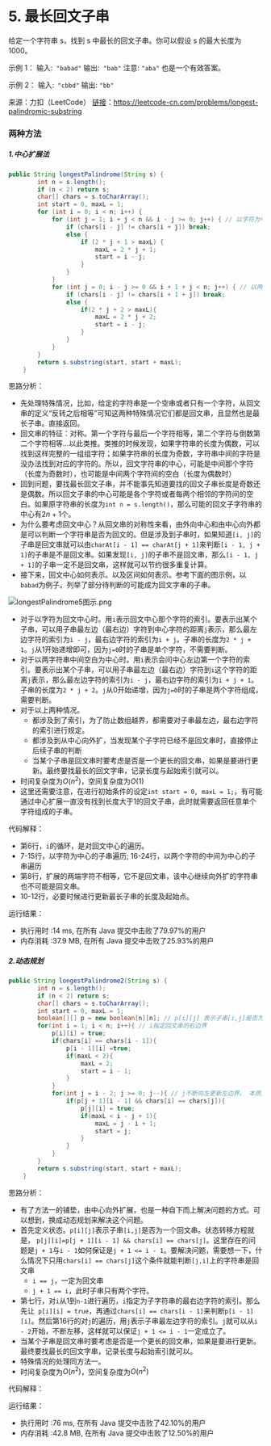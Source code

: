 # 5. 最长回文子串
给定一个字符串 s，找到 s 中最长的回文子串。你可以假设 s 的最大长度为 1000。

示例 1：
输入:` "babad"`
输出:` "bab"`
注意: `"aba"` 也是一个有效答案。

示例 2：
输入:` "cbbd"`
输出: `"bb"`

来源：力扣（LeetCode）
[链接](https://leetcode-cn.com/problems/longest-palindromic-substring)：https://leetcode-cn.com/problems/longest-palindromic-substring

### 两种方法

##### 1.中心扩展法

```java
public String longestPalindrome(String s) {
        int n = s.length();
        if (n < 2) return s;
        char[] chars = s.toCharArray();
        int start = 0, maxL = 1;
        for (int i = 0; i < n; i++) {
            for (int j = 1; i + j < n && i - j >= 0; j++) { // 以字符为中心
                if (chars[i - j] != chars[i + j]) break;
                else {
                    if (2 * j + 1 > maxL) {
                        maxL = 2 * j + 1;
                        start = i - j;
                    }
                }
            }
            for (int j = 0; i - j >= 0 && i + 1 + j < n; j++) { // 以两个字符的中间为中心
                if (chars[i - j] != chars[i + 1 + j]) break;
                else {
                    if(2 * j + 2 > maxL){
                        maxL = 2 * j + 2;
                        start = i - j;
                    }
                }
            }
        }
        return s.substring(start, start + maxL);
    }
```

思路分析：

* 先处理特殊情况，比如，给定的字符串是一个空串或者只有一个字符，从回文串的定义“反转之后相等”可知这两种特殊情况它们都是回文串，且显然也是最长子串。直接返回。
* 回文串的特征：对称。第一个字符与最后一个字符相等，第二个字符与倒数第二个字符相等...以此类推。类推的时候发现，如果字符串的长度为偶数，可以找到这样完整的一组组字符；如果字符串的长度为奇数，字符串中间的字符是没办法找到对应的字符的。所以，回文字符串的中心，可能是中间那个字符（长度为奇数时），也可能是中间两个字符间的空白（长度为偶数时）
* 回到问题，要找最长回文子串，并不能事先知道要找的回文子串长度是奇数还是偶数。所以回文子串的中心可能是各个字符或者每两个相邻的字符间的空白。如果原字符串的长度为`int n = s.length()`，那么可能的回文子字符串的中心有$2n+1$个。
* 为什么要考虑回文中心？从回文串的对称性来看，由外向中心和由中心向外都是可以判断一个字符串是否为回文的。但是涉及到子串时，如果知道`[i, j]`的子串是回文串就可以由`charAt[i - 1] == charAt[j + 1]`来判断`[i - 1, j + 1]`的子串是不是回文串。如果发现`[i, j]`的子串不是回文串，那么`[i - 1, j + 1]`的子串一定不是回文串，这样就可以节约很多重复计算。
* 接下来，回文中心如何表示。以及区间如何表示。参考下面的图示例，以`babad`为例子。列举了部分待判断的可能成为回文字串的子串。

![longestPalindrome5图示.png](https://github.com/ustcyyw/yyw_algorithm/blob/master/medium/String/longestPalindrome5%E5%9B%BE%E7%A4%BA.png?raw=true)

* 对于以字符为回文中心时。用`i`表示回文中心那个字符的索引。要表示出某个子串，可以用子串最左边（最右边）字符到中心字符的距离`j`表示，那么最左边字符的索引为`i - j`，最右边字符的索引为`i + j`。子串的长度为`2 * j + 1`。`j`从1开始递增即可，因为`j=0`时的子串是单个字符，不需要判断。
* 对于以两字符串中间空白为中心时。用`i`表示会问中心左边第一个字符的索引。要表示出某个子串，可以用子串最左边（最右边）字符到`i`这个字符的距离`j`表示，那么最左边字符的索引为`i - j`，最右边字符的索引为`i + j + 1`。子串的长度为`2 * j + 2`。`j`从0开始递增，因为`j=0`时的子串是两个字符组成，需要判断。
* 对于以上两种情况。
    * 都涉及到了索引，为了防止数组越界，都需要对子串最左边，最右边字符的索引进行规定。
    * 都涉及到从中心向外扩，当发现某个子字符已经不是回文串时，直接停止后续子串的判断
    * 当某个子串是回文串时要考虑是否是一个更长的回文串，如果是要进行更新。最终要找最长的回文字串，记录长度与起始索引就可以。
* 时间复杂度为$O(n^2)$，空间复杂度为$O(1)$
* 这里还需要注意，在进行初始条件的设定`int start = 0, maxL = 1;`，有可能通过中心扩展一直没有找到长度大于1的回文子串，此时就需要返回任意单个字符组成的子串。

代码解释：

* 第6行，`i`的循环，是对回文中心的遍历。
* 7-15行，以字符为中心的子串遍历; 16-24行，以两个字符的中间为中心的子串遍历
* 第8行，扩展的两端字符不相等，它不是回文串，该中心继续向外扩的字符串也不可能是回文串。
* 10-12行，必要时候进行更新最长子串的长度及起始点。

运行结果：
* 执行用时 :14 ms, 在所有 Java 提交中击败了79.97%的用户
* 内存消耗 :37.9 MB, 在所有 Java 提交中击败了25.93%的用户
##### 2.动态规划

```java
public String longestPalindrome2(String s) {
        int n = s.length();
        if (n < 2) return s;
        char[] chars = s.toCharArray();
        int start = 0, maxL = 1;
        boolean[][] p = new boolean[n][n]; // p[i][j] 表示子串[i,j]是否为一个回文串
        for(int i = 1; i < n; i++){ // i指定回文串的右边界
            p[i][i] = true;
            if(chars[i] == chars[i - 1]){
                p[i - 1][i] =true;
                if(maxL < 2){
                    maxL = 2;
                    start = i - 1;
                }
            }
            for(int j = i - 2; j >= 0; j--){ // j不断向左更新左边界。 本质上这两层循环 也是从中心往外扩地判断是不是回文串
                if(p[j + 1][i - 1] && chars[i] == chars[j]){
                    p[j][i] = true;
                    if(maxL < i - j + 1){
                        maxL = j - i + 1;
                        start = j;
                    }
                }
            }
        }
        return s.substring(start, start + maxL);
    }
```

思路分析：

* 有了方法一的铺垫，由中心向外扩展，也是一种自下而上解决问题的方式。可以想到，换成动态规划来解决这个问题。
* 首先定义状态。` p[i][j] `表示子串`[i,j]`是否为一个回文串。状态转移方程就是， `p[j][i]=p[j + 1][i - 1] && chars[i] == chars[j]`。这里存在的问题是`j + 1`与`i - 1`如何保证是`j + 1 <= i - 1`。要解决问题，需要想一下，什么情况下只用`chars[i] == chars[j]`这个条件就能判断`[j,i]`上的字符串是回文串
    * `i == j`，一定为回文串
    * `j + 1 == i`，此时子串只有两个字符。
* 第七行，对`i`从1到`n-1`进行遍历，`i`指定为子字符串的最右边字符的索引。那么先让` p[i][i] = true`，再通过`chars[i] == chars[i - 1]`来判断`p[i - 1][i]`。然后第16行的对`j`的遍历，用`j`表示子串最左边字符的索引。`j`就可以从`i - 2`开始，不断左移，这样就可以保证`j + 1 <= i - 1`一定成立了。
* 当某个子串是回文串时要考虑是否是一个更长的回文串，如果是要进行更新。最终要找最长的回文字串，记录长度与起始索引就可以。
* 特殊情况的处理同方法一。
* 时间复杂度为$O(n^2)$，空间复杂度为$O(n^2)$

代码解释：

运行结果：
* 执行用时 :76 ms, 在所有 Java 提交中击败了42.10%的用户
* 内存消耗 :42.8 MB, 在所有 Java 提交中击败了12.50%的用户

